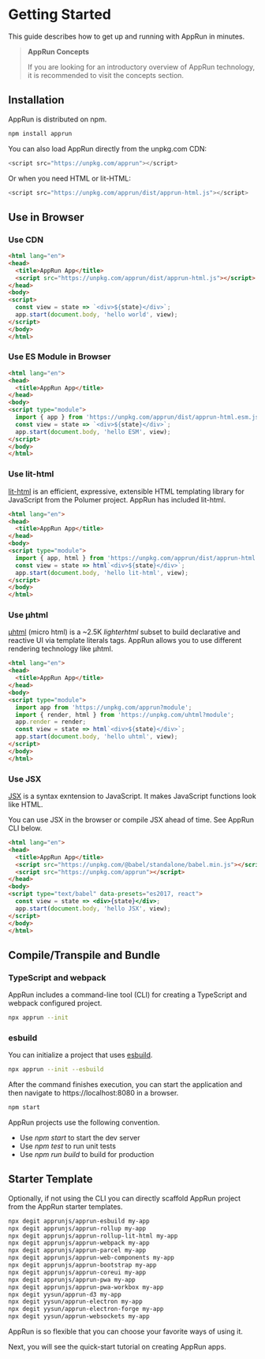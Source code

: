 # Getting Started

This guide describes how to get up and running with AppRun in minutes.

> **AppRun Concepts**
>
> If you are looking for an introductory overview of AppRun technology, it is recommended to visit the concepts section.


## Installation

AppRun is distributed on npm.
```sh
npm install apprun
```

You can also load AppRun directly from the unpkg.com CDN:

```js
<script src="https://unpkg.com/apprun"></script>
```

Or when you need HTML or lit-HTML:

```js
<script src="https://unpkg.com/apprun/dist/apprun-html.js"></script>
```

## Use in Browser

### Use CDN

```html
<html lang="en">
<head>
  <title>AppRun App</title>
  <script src="https://unpkg.com/apprun/dist/apprun-html.js"></script>
</head>
<body>
<script>
  const view = state => `<div>${state}</div>`;
  app.start(document.body, 'hello world', view);
</script>
</body>
</html>
```
<apprun-play></apprun-play>

### Use ES Module in Browser

```html
<html lang="en">
<head>
  <title>AppRun App</title>
</head>
<body>
<script type="module">
  import { app } from 'https://unpkg.com/apprun/dist/apprun-html.esm.js';
  const view = state => `<div>${state}</div>`;
  app.start(document.body, 'hello ESM', view);
</script>
</body>
</html>
```
<apprun-play></apprun-play>

### Use lit-html

[lit-html](https://lit-html.polymer-project.org/) is an efficient, expressive, extensible HTML templating library for JavaScript from the Polumer project. AppRun has included lit-html.
```html
<html lang="en">
<head>
  <title>AppRun App</title>
</head>
<body>
<script type="module">
  import { app, html } from 'https://unpkg.com/apprun/dist/apprun-html.esm.js';
  const view = state => html`<div>${state}</div>`;
  app.start(document.body, 'hello lit-html', view);
</script>
</body>
</html>
```
<apprun-play></apprun-play>

### Use µhtml

[µhtml](https://github.com/WebReflection/uhtml) (micro html) is a ~2.5K _lighterhtml_ subset to build declarative and reactive UI via template literals tags. AppRun allows you to use different rendering technology like µhtml.

```html
<html lang="en">
<head>
  <title>AppRun App</title>
</head>
<body>
<script type="module">
  import app from 'https://unpkg.com/apprun?module';
  import { render, html } from 'https://unpkg.com/uhtml?module';
  app.render = render;
  const view = state => html`<div>${state}</div>`;
  app.start(document.body, 'hello uhtml', view);
</script>
</body>
</html>
```
<apprun-play></apprun-play>

### Use JSX

[JSX](https://reactjs.org/docs/introducing-jsx.html) is a syntax exntension to JavaScript. It makes JavaScript functions look like HTML.

You can use JSX in the browser or compile JSX ahead of time. See AppRun CLI below.

```html
<html lang="en">
<head>
  <title>AppRun App</title>
  <script src="https://unpkg.com/@babel/standalone/babel.min.js"></script>
  <script src="https://unpkg.com/apprun"></script>
</head>
<body>
<script type="text/babel" data-presets="es2017, react">
  const view = state => <div>{state}</div>;
  app.start(document.body, 'hello JSX', view);
</script>
</body>
</html>
```
<apprun-play></apprun-play>

## Compile/Transpile and Bundle

### TypeScript and webpack

AppRun includes a command-line tool (CLI) for creating a TypeScript and webpack configured project.

```sh
npx apprun --init
```

### esbuild

You can initialize a project that uses [esbuild](https://esbuild.github.io/).

```sh
npx apprun --init --esbuild
```

After the command finishes execution, you can start the application and then navigate to https://localhost:8080 in a browser.

```sh
npm start
```

AppRun projects use the following convention.

* Use _npm start_ to start the dev server
* Use _npm test_ to run unit tests
* Use _npm run build_ to build for production


## Starter Template

Optionally, if not using the CLI you can directly scaffold AppRun project from the AppRun starter templates.
```sh
npx degit apprunjs/apprun-esbuild my-app
npx degit apprunjs/apprun-rollup my-app
npx degit apprunjs/apprun-rollup-lit-html my-app
npx degit apprunjs/apprun-webpack my-app
npx degit apprunjs/apprun-parcel my-app
npx degit apprunjs/apprun-web-components my-app
npx degit apprunjs/apprun-bootstrap my-app
npx degit apprunjs/apprun-coreui my-app
npx degit apprunjs/apprun-pwa my-app
npx degit apprunjs/apprun-pwa-workbox my-app
npx degit yysun/apprun-d3 my-app
npx degit yysun/apprun-electron my-app
npx degit yysun/apprun-electron-forge my-app
npx degit yysun/apprun-websockets my-app
```

AppRun is so flexible that you can choose your favorite ways of using it.


Next, you will see the quick-start tutorial on creating AppRun apps.
